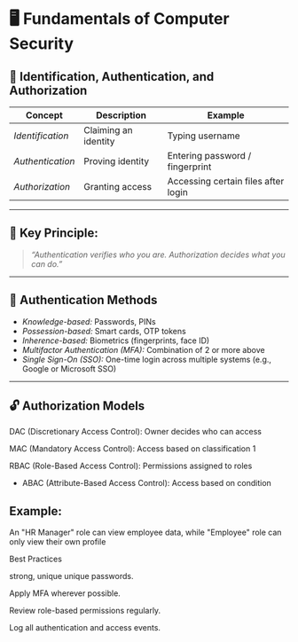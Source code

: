 # 🖥 Fundamentals of Computer Security

## 🔐 Identification, Authentication, and Authorization

| Concept | Description | Example |
|----------|--------------|----------|
| *Identification* | Claiming an identity | Typing username |
| *Authentication* | Proving identity | Entering password / fingerprint |
| *Authorization* | Granting access | Accessing certain files after login |

---

## 🧩 Key Principle:
> *“Authentication verifies who you are. Authorization decides what you can do.”*

---

## 🔑 Authentication Methods
- *Knowledge-based:* Passwords, PINs  
- *Possession-based:* Smart cards, OTP tokens  
- *Inherence-based:* Biometrics (fingerprints, face ID)  
- *Multifactor Authentication (MFA):* Combination of 2 or more above  
- *Single Sign-On (SSO):* One-time login across multiple systems (e.g., Google or Microsoft SSO)

---

## 🔓 Authorization Models
DAC (Discretionary Access Control): Owner decides who can access

MAC (Mandatory Access Control): Access based on classification 1

RBAC (Role-Based Access Control): Permissions assigned to roles

- ABAC (Attribute-Based Access Control): Access based on condition
 ## Example:
 
An "HR Manager" role can view employee data, while "Employee" role can only view their own profile

Best Practices

strong, unique unique passwords.

Apply MFA wherever possible.

Review role-based permissions regularly.

Log all authentication and access events.
